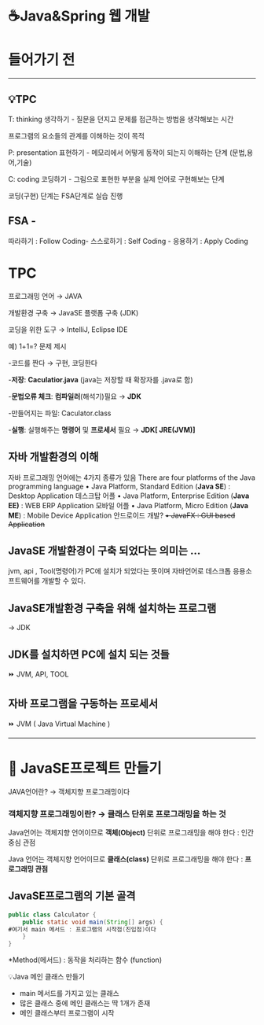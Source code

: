 # ☕Java&Spring 웹 개발 


# 들어가기 전

---




## 💡TPC

T: thinking 생각하기 - 질문을 던지고 문제를 접근하는 방법을 생각해보는 시간 

프로그램의 요소들의 관계를 이해하는 것이 목적

P: presentation 표현하기  - 메모리에서 어떻게 동작이 되는지 이해하는 단계 (문법,용어,기술)

C: coding 코딩하기 - 그림으로 표현한 부분을 실제 언어로 구현해보는 단계

코딩(구현) 단계는 FSA단계로 실습 진행




## FSA -

따라하기  : Follow Coding- 스스로하기 : Self Coding - 응용하기 : Apply Coding 




# TPC

프로그래밍 언어 → JAVA

개발환경 구축 → JavaSE 플랫폼 구축 (JDK)

코딩을 위한 도구  → IntelliJ, Eclipse IDE 

예) 1+1=? 문제 제시

-코드를 짠다 → 구현, 코딩한다

-**저장**: **Caculatior.java** (java는 저장할 때 확장자를 .java로 함)

-**문법오류 체크**: **컴파일러**(해석기)필요 → **JDK**

-만들어지는 파일: Caculator.class

-**실행**: 실행해주는 **명령어** 및 **프로세서** 필요 → **JDK[ JRE(JVM)]** 




## 자바 개발환경의 이해

자바 프로그래밍 언어에는 4가지 종류가 있음
There are four platforms of the Java programming language
• Java Platform, Standard Edition (**Java SE**) : Desktop Application 데스크탑 어플
• Java Platform, Enterprise Edition (**Java EE)** : WEB ERP Application 모바일 어플
• Java Platform, Micro Edition (**Java ME**) : Mobile Device Application 안드로이드 개발? 
~~• JavaFX : GUI based Application~~



  
## JavaSE 개발환경이 구축 되었다는 의미는 … 

jvm, api , Tool(명령어)가 PC에 설치가 되었다는 뜻이며 자바언어로 데스크톱 응용소프트웨어를 개발할 수 있다. 



  
## JavaSE개발환경 구축을 위해 설치하는 프로그램

→ JDK



  
## JDK를 설치하면 PC에 설치 되는 것들

⏩ JVM, API, TOOL




## 자바 프로그램을 구동하는 프로세서

⏩ JVM ( Java Virtual Machine )




---




# 🏃 JavaSE프로젝트 만들기

JAVA언어란? → 객체지향 프로그래밍이다




### 객체지향 프로그래밍이란? → 클래스 단위로 프로그래밍을 하는 것

Java언어는 객체지향 언어이므로 **객체(Object)** 단위로 프로그래밍을 해야 한다 : 인간 중심 관점

Java 언어는 객체지향 언어이므로 **클래스(class)** 단위로 프로그래밍을 해야 한다 : **프로그래밍 관점**




## JavaSE프로그램의 기본 골격

```java
public class Calculator {
	public static void main(String[] args) {
#여기서 main 메서드 : 프로그램의 시작점(진입점)이다 
	}
}
```




*Method(메서드) : 동작을 처리하는 함수 (function) 

💡Java 메인 클래스 만들기

- main 메서드를 가지고 있는 클래스
- 많은 클래스 중에 메인 클래스는 딱 1개가 존재
- 메인 클래스부터 프로그램이 시작
